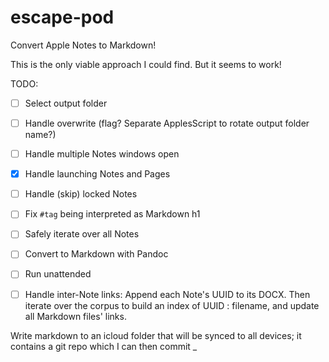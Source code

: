 # escape-pod
Convert Apple Notes to Markdown!

This is the only viable approach I could find. But it seems to work!

TODO:

- [ ] Select output folder
- [ ] Handle overwrite (flag? Separate ApplesScript to rotate output folder name?)
- [ ] Handle multiple Notes windows open
- [x] Handle launching Notes and Pages
- [ ] Handle (skip) locked Notes
- [ ] Fix `#tag` being interpreted as Markdown h1
- [ ] Safely iterate over all Notes
- [ ] Convert to Markdown with Pandoc
- [ ] Run unattended

- [ ] Handle inter-Note links: Append each Note's UUID to its DOCX. Then iterate
      over the corpus to build an index of UUID : filename, and update all
      Markdown files' links.

Write markdown to an icloud folder that will be synced to all devices;
it contains a git repo which I can then commit _
